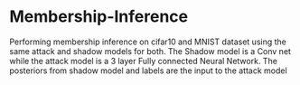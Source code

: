 # Membership-Inference
Performing membership inference on cifar10 and MNIST dataset using the same attack  and shadow models for both.
The Shadow model is a Conv net while the attack model is a 3 layer Fully connected Neural Network. 
The posteriors from shadow model and labels are the input to the attack model  
